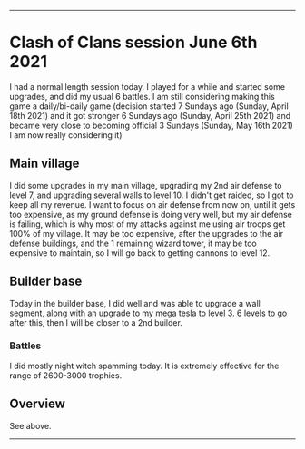 
***

# Clash of Clans session June 6th 2021

I had a normal length session today. I played for a while and started some upgrades, and did my usual 6 battles. I am still considering making this game a daily/bi-daily game (decision started 7 Sundays ago (Sunday, April 18th 2021) and it got stronger 6 Sundays ago (Sunday, April 25th 2021) and became very close to becoming official 3 Sundays (Sunday, May 16th 2021) I am now really considering it)

## Main village

I did some upgrades in my main village, upgrading my 2nd air defense to level 7, and upgrading several walls to level 10. I didn't get raided, so I got to keep all my revenue. I want to focus on air defense from now on, until it gets too expensive, as my ground defense is doing very well, but my air defense is failing, which is why most of my attacks against me using air troops get 100% of my village. It may be too expensive, after the upgrades to the air defense buildings, and the 1 remaining wizard tower, it may be too expensive to maintain, so I will go back to getting cannons to level 12.

## Builder base

Today in the builder base, I did well and was able to upgrade a wall segment, along with an upgrade to my mega tesla to level 3. 6 levels to go after this, then I will be closer to a 2nd builder.

### Battles

I did mostly night witch spamming today. It is extremely effective for the range of 2600-3000 trophies.

## Overview

See above.

***
